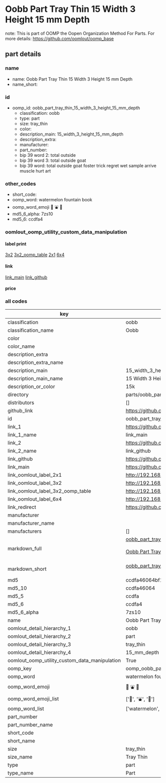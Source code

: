 # Oobb Part Tray Thin 15 Width 3 Height 15 mm Depth  

note: This is part of OOMP the Oopen Organization Method For Parts. For more details: https://github.com/oomlout/oomp_base

##  part details
  







### name
* name: Oobb Part Tray Thin 15 Width 3 Height 15 mm Depth
* name_short: 
### id
* oomp_id: oobb_part_tray_thin_15_width_3_height_15_mm_depth
  * classification: oobb
  * type: part
  * size: tray_thin
  * color: 
  * description_main: 15_width_3_height_15_mm_depth
  * description_extra: 
  * manufacturer: 
  * part_number: 
  * bip 39 word 2: total outside
  * bip 39 word 3: total outside goat
  * bip 39 word: total outside goat foster trick regret wet sample arrive muscle hurt art

### other_codes
* short_code: 
* oomp_word: watermelon fountain book
* oomp_word_emoji :watermelon: :fountain: :book:
* md5_6_alpha: 7zs10
* md5_6: ccdfa4






### oomlout_oomp_utility_custom_data_manipulation
#### label print
[3x2](http://192.168.1.245:1112/?label=oomp%207zs10)
[3x2_oomp_table](http://192.168.1.108:1112/?label=oomp%207zs10)
[2x1](http://192.168.1.242:1112/?label=oomp%207zs10)
[6x4](http://192.168.1.55:1112/?label=oomp%207zs10)    

#### link

[link_main](https://github.com/oomlout/oomlout_oomp_version_1_messy/tree/main/parts/oobb_part_tray_thin_15_width_3_height_15_mm_depth) [link_github](https://github.com/oomlout/oomlout_oomp_version_1_messy/tree/main/parts/oobb_part_tray_thin_15_width_3_height_15_mm_depth)                             

#### price







### all codes 
| key | value |  
| --- | --- |  
| classification | oobb |  
| classification_name | Oobb |  
| color |  |  
| color_name |  |  
| description_extra |  |  
| description_extra_name |  |  
| description_main | 15_width_3_height_15_mm_depth |  
| description_main_name | 15 Width 3 Height 15 mm Depth |  
| description_or_color | 15k |  
| directory | parts/oobb_part_tray_thin_15_width_3_height_15_mm_depth |  
| distributors | [] |  
| github_link | https://github.com/oomlout/oomlout_oomp_part_src/tree/main/parts/oobb_part_tray_thin_15_width_3_height_15_mm_depth |  
| id | oobb_part_tray_thin_15_width_3_height_15_mm_depth |  
| link_1 | https://github.com/oomlout/oomlout_oomp_version_1_messy/tree/main/parts/oobb_part_tray_thin_15_width_3_height_15_mm_depth |  
| link_1_name | link_main |  
| link_2 | https://github.com/oomlout/oomlout_oomp_version_1_messy/tree/main/parts/oobb_part_tray_thin_15_width_3_height_15_mm_depth |  
| link_2_name | link_github |  
| link_github | https://github.com/oomlout/oomlout_oomp_version_1_messy/tree/main/parts/oobb_part_tray_thin_15_width_3_height_15_mm_depth |  
| link_main | https://github.com/oomlout/oomlout_oomp_version_1_messy/tree/main/parts/oobb_part_tray_thin_15_width_3_height_15_mm_depth |  
| link_oomlout_label_2x1 | http://192.168.1.242:1112/?label=oomp%207zs10 |  
| link_oomlout_label_3x2 | http://192.168.1.245:1112/?label=oomp%207zs10 |  
| link_oomlout_label_3x2_oomp_table | http://192.168.1.108:1112/?label=oomp%207zs10 |  
| link_oomlout_label_6x4 | http://192.168.1.55:1112/?label=oomp%207zs10 |  
| link_redirect | https://github.com/oomlout/oomlout_oomp_version_1_messy/tree/main/parts/oobb_part_tray_thin_15_width_3_height_15_mm_depth |  
| manufacturer |  |  
| manufacturer_name |  |  
| manufacturers | [] |  
| markdown_full | [oobb_part_tray_thin_15_width_3_height_15_mm_depth](none)<br>[](none)<br>[Oobb Part Tray Thin 15 Width 3 Height 15 Mm Depth](none)<br><br> |  
| markdown_short | [oobb_part_tray_thin_15_width_3_height_15_mm_depth](none)<br><br> |  
| md5 | ccdfa46064bf1f32d2f435c0c827672e |  
| md5_10 | ccdfa46064 |  
| md5_5 | ccdfa |  
| md5_6 | ccdfa4 |  
| md5_6_alpha | 7zs10 |  
| name | Oobb Part Tray Thin 15 Width 3 Height 15 mm Depth |  
| oomlout_detail_hierarchy_1 | oobb |  
| oomlout_detail_hierarchy_2 | part |  
| oomlout_detail_hierarchy_3 | tray_thin |  
| oomlout_detail_hierarchy_4 | 15_mm_depth |  
| oomlout_oomp_utility_custom_data_manipulation | True |  
| oomp_key | oomp_oobb_part_tray_thin_15_width_3_height_15_mm_depth |  
| oomp_word | watermelon fountain book |  
| oomp_word_emoji | :watermelon: :fountain: :book: |  
| oomp_word_emoji_list | [':watermelon:', ':fountain:', ':book:'] |  
| oomp_word_list | ['watermelon', 'fountain', 'book'] |  
| part_number |  |  
| part_number_name |  |  
| short_code |  |  
| short_name |  |  
| size | tray_thin |  
| size_name | Tray Thin |  
| type | part |  
| type_name | Part |  
